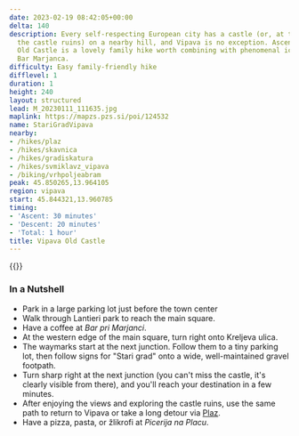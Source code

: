 ```yaml
---
date: 2023-02-19 08:42:05+00:00
delta: 140
description: Every self-respecting European city has a castle (or, at the very least,
  the castle ruins) on a nearby hill, and Vipava is no exception. Ascending to Vipava's
  Old Castle is a lovely family hike worth combining with phenomenal ice cream at
  Bar Marjanca.
difficulty: Easy family-friendly hike
difflevel: 1
duration: 1
height: 240
layout: structured
lead: M_20230111_111635.jpg
maplink: https://mapzs.pzs.si/poi/124532
name: StariGradVipava
nearby:
- /hikes/plaz
- /hikes/skavnica
- /hikes/gradiskatura
- /hikes/svmiklavz_vipava
- /biking/vrhpoljeabram
peak: 45.850265,13.964105
region: vipava
start: 45.844321,13.960785
timing:
- 'Ascent: 30 minutes'
- 'Descent: 20 minutes'
- 'Total: 1 hour'
title: Vipava Old Castle
---
```

{{<hike-details description="yes">}}

### In a Nutshell

-   Park in a large parking lot just before the town center
-   Walk through Lantieri park to reach the main square.
-   Have a coffee at *Bar pri Marjanci*.
-   At the western edge of the main square, turn right onto Kreljeva ulica.
-   The waymarks start at the next junction. Follow them to a tiny parking lot, then follow signs for "Stari grad" onto a wide, well-maintained gravel footpath.
-   Turn sharp right at the next junction (you can't miss the castle, it's clearly visible from there), and you'll reach your destination in a few minutes.
-   After enjoying the views and exploring the castle ruins, use the same path to return to Vipava or take a long detour via [Plaz](../plaz/).
-   Have a pizza, pasta, or žlikrofi at *Picerija na Placu*.
